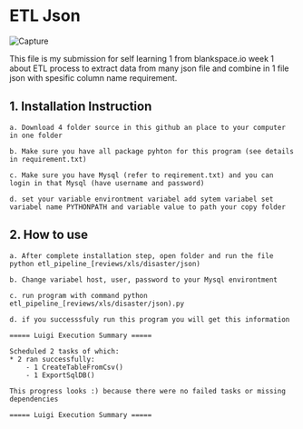 # **ETL Json**

![Capture](https://user-images.githubusercontent.com/55681442/115311115-4aaf4200-a199-11eb-87b9-cc0e79f5047a.JPG)

This file is my submission for self learning 1 from blankspace.io week 1 about ETL process to extract data from many json file and combine in 1 file json with spesific column name requirement.

## 1. Installation Instruction 

    a. Download 4 folder source in this github an place to your computer in one folder  
    
    b. Make sure you have all package pyhton for this program (see details in requirement.txt)
    
    c. Make sure you have Mysql (refer to reqirement.txt) and you can login in that Mysql (have username and password)
    
    d. set your variable environtment variabel add sytem variabel set variabel name PYTHONPATH and variable value to path your copy folder
   
## 2. How to use 

    a. After complete installation step, open folder and run the file python etl_pipeline_[reviews/xls/disaster/json)
    
    b. Change variabel host, user, password to your Mysql environtment
    
    c. run program with command python etl_pipeline_[reviews/xls/disaster/json).py
    
    d. if you successsfuly run this program you will get this information
    
    ===== Luigi Execution Summary =====

    Scheduled 2 tasks of which:
    * 2 ran successfully:
        - 1 CreateTableFromCsv()
        - 1 ExportSqlDB()

    This progress looks :) because there were no failed tasks or missing dependencies

    ===== Luigi Execution Summary =====
